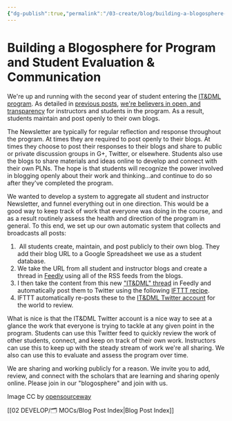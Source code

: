 ```yaml
---
{"dg-publish":true,"permalink":"/03-create/blog/building-a-blogosphere-for-program-and-student-evaluation-and-communication/","title":"Building a \"Blogosphere\" for Program and Student Evaluation & Communication","tags":["assessment","itdml"]}
---
```


# Building a Blogosphere for Program and Student Evaluation & Communication

We're up and running with the second year of student entering the [IT&DML program](http://www.newhaven.edu/4486/academic-programs/graduate-programs/instructional-technologies/). As detailed in [previous posts](http://wiobyrne.com/tag/itdml/), [we're believers in open, and transparency](http://wiobyrne.com/transparency-and-the-instructional-technology-digital-media-literacy-itdml-program/) for instructors and students in the program. As a result, students maintain and post openly to their own blogs.

The Newsletter are typically for regular reflection and response throughout the program. At times they are required to post openly to their blogs. At times they choose to post their responses to their blogs and share to public or private discussion groups in G+, Twitter, or elsewhere. Students also use the blogs to share materials and ideas online to develop and connect with their own PLNs. The hope is that students will recognize the power involved in blogging openly about their work and thinking...and continue to do so after they've completed the program.

We wanted to develop a system to aggregate all student and instructor Newsletter, and funnel everything out in one direction. This would be a good way to keep track of work that everyone was doing in the course, and as a result routinely assess the health and direction of the program in general. To this end, we set up our own automatic system that collects and broadcasts all posts:

1.  All students create, maintain, and post publicly to their own blog. They add their blog URL to a Google Spreadsheet we use as a student database. 
2. We take the URL from all student and instructor blogs and create a thread in [Feedly](http://www.google.com/url?q=http%3A%2F%2Ffeedly.com%2F&sa=D&sntz=1&usg=AFQjCNHY5cmqTccrE2MGUv1Q8XnWI1W3DQ) using all of the RSS feeds from the blogs.
3. I then take the content from this new ["IT&DML" thread](http://www.google.com/url?q=http%3A%2F%2Ffeedly.com%2Findex.html%23category%252FIT%252BDML&sa=D&sntz=1&usg=AFQjCNFRCScjYill5fPijR9zlqpx1b9UCw) in Feedly and automatically post them to Twitter using the following [IFTTT recipe](https://ifttt.com/myrecipes/personal/5069087). 
4. IFTTT automatically re-posts these to the [IT&DML Twitter account](https://twitter.com/itdml) for the world to review.

What is nice is that the IT&DML Twitter account is a nice way to see at a glance the work that everyone is trying to tackle at any given point in the program. Students can use this Twitter feed to quickly review the work of other students, connect, and keep on track of their own work. Instructors can use this to keep up with the steady stream of work we're all sharing. We also can use this to evaluate and assess the program over time.

We are sharing and working publicly for a reason. We invite you to add, review, and connect with the scholars that are learning and sharing openly online. Please join in our "blogosphere" and join with us.

Image CC by [opensourceway](https://www.flickr.com/photos/opensourceway/5364620846/in/set-72157628499533033)

[[02 DEVELOP/🗂️ MOCs/Blog Post Index\|Blog Post Index]]